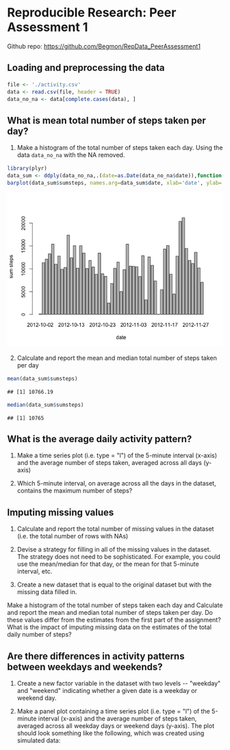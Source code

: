 # Reproducible Research: Peer Assessment 1

Github repo: https://github.com/Begmon/RepData_PeerAssessment1


## Loading and preprocessing the data

```r
file <- './activity.csv'
data <- read.csv(file, header = TRUE)
data_no_na <- data[complete.cases(data), ]
```


## What is mean total number of steps taken per day?

1. Make a histogram of the total number of steps taken each day. Using the data ```data_no_na``` with the NA removed.


```r
library(plyr)
data_sum <- ddply(data_no_na,.(date=as.Date(data_no_na$date)),function(x) c(sumsteps=sum(x$steps))) 
barplot(data_sum$sumsteps, names.arg=data_sum$date, xlab='date', ylab='sum steps')
```

![](PA1_template_files/figure-html/unnamed-chunk-2-1.png) 

2. Calculate and report the mean and median total number of steps taken per day

```r
mean(data_sum$sumsteps)
```

```
## [1] 10766.19
```

```r
median(data_sum$sumsteps)
```

```
## [1] 10765
```

## What is the average daily activity pattern?

1. Make a time series plot (i.e. type = "l") of the 5-minute interval (x-axis) and the average number of steps taken, averaged across all days (y-axis)

2. Which 5-minute interval, on average across all the days in the dataset, contains the maximum number of steps?


## Imputing missing values

1. Calculate and report the total number of missing values in the dataset (i.e. the total number of rows with NAs)

2. Devise a strategy for filling in all of the missing values in the dataset. The strategy does not need to be sophisticated. For example, you could use the mean/median for that day, or the mean for that 5-minute interval, etc.

3. Create a new dataset that is equal to the original dataset but with the missing data filled in.

Make a histogram of the total number of steps taken each day and Calculate and report the mean and median total number of steps taken per day. Do these values differ from the estimates from the first part of the assignment? What is the impact of imputing missing data on the estimates of the total daily number of steps?

## Are there differences in activity patterns between weekdays and weekends?
1. Create a new factor variable in the dataset with two levels -- "weekday" and "weekend" indicating whether a given date is a weekday or weekend day.

2. Make a panel plot containing a time series plot (i.e. type = "l") of the 5-minute interval (x-axis) and the average number of steps taken, averaged across all weekday days or weekend days (y-axis). The plot should look something like the following, which was created using simulated data:
